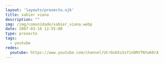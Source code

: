 ```yaml
---
layout: 'layouts/proxecto.njk'
title: xabier viana
description: ""
img: /img/comunidade/xabier_viana.webp
date: 2007-03-16 12:55:08
type: proxecto
tags:
  - youtube
redes:
  youtube: https://www.youtube.com/channel/UCrOxb5sSsY1nDRVTNYw60rA
---
```

